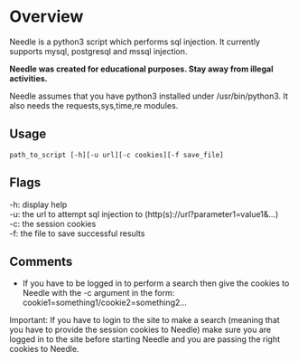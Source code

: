 # Overview

Needle is a python3 script which performs sql injection. It currently supports
mysql, postgresql and mssql injection.

**Needle was created for educational purposes. Stay away from illegal activities.**

Needle assumes that you have python3 installed under /usr/bin/python3.
It also needs the requests,sys,time,re modules.

## Usage

```
path_to_script [-h][-u url][-c cookies][-f save_file]
```

## Flags

-h: display help  
-u: the url to attempt sql injection to (http(s)://url?parameter1=value1&...)  
-c: the session cookies  
-f: the file to save successful results  

## Comments

* If you have to be logged in to perform a search then give the cookies to Needle
with the -c argument in the form: cookie1=something1/cookie2=something2...

Important: If you have to login to the site to make a search (meaning that you have to provide the session cookies to Needle)
make sure you are logged in to the site before starting Needle and you are passing the right cookies to Needle.





